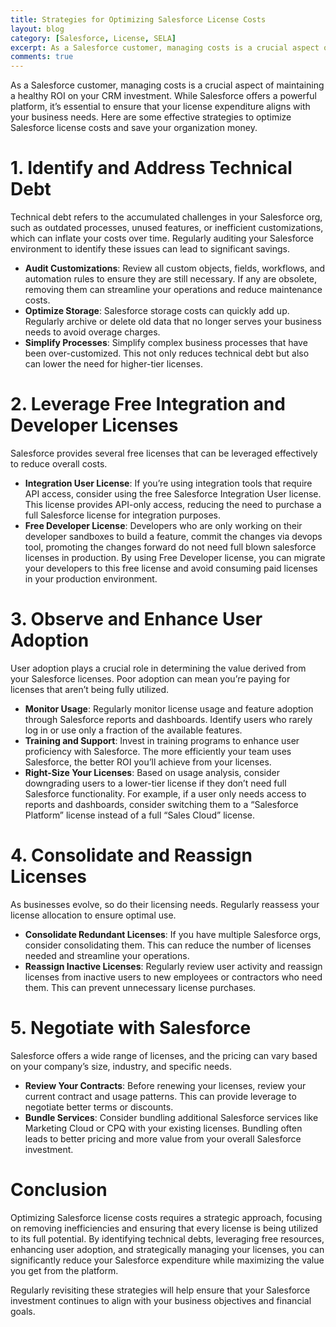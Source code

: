 ```yaml
---
title: Strategies for Optimizing Salesforce License Costs
layout: blog
category: [Salesforce, License, SELA]
excerpt: As a Salesforce customer, managing costs is a crucial aspect of maintaining a healthy ROI on your CRM investment. While Salesforce offers a powerful platform, it's essential to ensure that your license expenditure aligns with your business needs. Here are some strategies for optimizing your expenditure on Salesforce.
comments: true
---
```


As a Salesforce customer, managing costs is a crucial aspect of maintaining a healthy ROI on your CRM investment. While Salesforce offers a powerful platform, it’s essential to ensure that your license expenditure aligns with your business needs. Here are some effective strategies to optimize Salesforce license costs and save your organization money.

# 1. Identify and Address Technical Debt
Technical debt refers to the accumulated challenges in your Salesforce org, such as outdated processes, unused features, or inefficient customizations, which can inflate your costs over time. Regularly auditing your Salesforce environment to identify these issues can lead to significant savings.

- **Audit Customizations**: Review all custom objects, fields, workflows, and automation rules to ensure they are still necessary. If any are obsolete, removing them can streamline your operations and reduce maintenance costs.
- **Optimize Storage**: Salesforce storage costs can quickly add up. Regularly archive or delete old data that no longer serves your business needs to avoid overage charges.
- **Simplify Processes**: Simplify complex business processes that have been over-customized. This not only reduces technical debt but also can lower the need for higher-tier licenses.

# 2. Leverage Free Integration and Developer Licenses
Salesforce provides several free licenses that can be leveraged effectively to reduce overall costs.

- **Integration User License**: If you’re using integration tools that require API access, consider using the free Salesforce Integration User license. This license provides API-only access, reducing the need to purchase a full Salesforce license for integration purposes.
- **Free Developer License**: Developers who are only working on their developer sandboxes to build a feature, commit the changes via devops tool, promoting the changes forward do not need full blown salesforce licenses in production. By using Free Developer license, you can migrate your developers to this free license and avoid consuming paid licenses in your production environment.

# 3. Observe and Enhance User Adoption
User adoption plays a crucial role in determining the value derived from your Salesforce licenses. Poor adoption can mean you’re paying for licenses that aren’t being fully utilized.

- **Monitor Usage**: Regularly monitor license usage and feature adoption through Salesforce reports and dashboards. Identify users who rarely log in or use only a fraction of the available features.
- **Training and Support**: Invest in training programs to enhance user proficiency with Salesforce. The more efficiently your team uses Salesforce, the better ROI you’ll achieve from your licenses.
- **Right-Size Your Licenses**: Based on usage analysis, consider downgrading users to a lower-tier license if they don’t need full Salesforce functionality. For example, if a user only needs access to reports and dashboards, consider switching them to a “Salesforce Platform” license instead of a full “Sales Cloud” license.

# 4. Consolidate and Reassign Licenses
As businesses evolve, so do their licensing needs. Regularly reassess your license allocation to ensure optimal use.

- **Consolidate Redundant Licenses**: If you have multiple Salesforce orgs, consider consolidating them. This can reduce the number of licenses needed and streamline your operations.
- **Reassign Inactive Licenses**: Regularly review user activity and reassign licenses from inactive users to new employees or contractors who need them. This can prevent unnecessary license purchases.

# 5. Negotiate with Salesforce
Salesforce offers a wide range of licenses, and the pricing can vary based on your company’s size, industry, and specific needs.

- **Review Your Contracts**: Before renewing your licenses, review your current contract and usage patterns. This can provide leverage to negotiate better terms or discounts.
- **Bundle Services**: Consider bundling additional Salesforce services like Marketing Cloud or CPQ with your existing licenses. Bundling often leads to better pricing and more value from your overall Salesforce investment.

# Conclusion
Optimizing Salesforce license costs requires a strategic approach, focusing on removing inefficiencies and ensuring that every license is being utilized to its full potential. By identifying technical debts, leveraging free resources, enhancing user adoption, and strategically managing your licenses, you can significantly reduce your Salesforce expenditure while maximizing the value you get from the platform.

Regularly revisiting these strategies will help ensure that your Salesforce investment continues to align with your business objectives and financial goals.